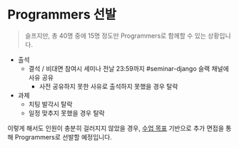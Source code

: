# Programmers 선발

> 슬프지만, 총 40명 중에 15명 정도만 Programmers로 함께할 수 있는 상황입니다.

- 출석
  - 결석 / 비대면 참여시 세미나 전날 23:59까지 #seminar-django 슬랙 채널에 사유 공유
    - 사전 공유하지 못한 사유로 출석하지 못했을 경우 탈락
- 과제
  - 치팅 발각시 탈락
  - 일정 맞추지 못했을 경우 탈락

이렇게 해서도 인원이 충분히 걸러지지 않았을 경우, [수업 목표](./01_%EC%88%98%EC%97%85%20%EB%AA%A9%ED%91%9C.md) 기반으로 추가 면접을 통해 Programmers로 선발할 예정입니다.
